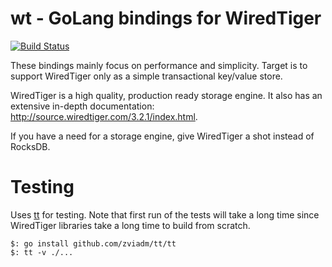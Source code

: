 # wt - GoLang bindings for WiredTiger
[![Build Status](https://travis-ci.org/zviadm/wt.svg?branch=master)](https://travis-ci.org/zviadm/wt)

These bindings mainly focus on performance and simplicity. Target is to
support WiredTiger only as a simple transactional key/value store.

WiredTiger is a high quality, production ready storage engine. It also has an extensive
in-depth documentation: http://source.wiredtiger.com/3.2.1/index.html.

If you have a need for a storage engine, give WiredTiger a shot instead of RocksDB.

# Testing

Uses [tt](https://github.com/zviadm/tt) for testing. Note that first run of the tests will take a long time since
WiredTiger libraries take a long time to build from scratch.

```
$: go install github.com/zviadm/tt/tt
$: tt -v ./...
```


